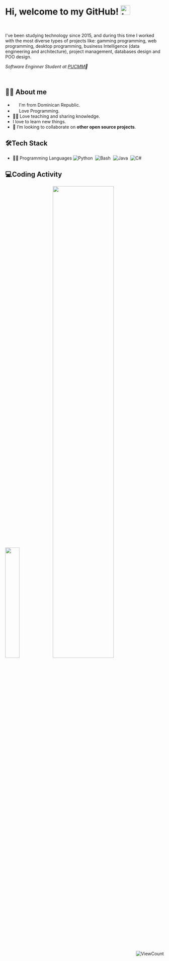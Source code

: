 <!--
### Hi there 👋

**domielias/domielias** is a ✨ _special_ ✨ repository because its `README.md` (this file) appears on your GitHub profile.

Here are some ideas to get you started:

- 🔭 I’m currently working on ...
- 🌱 I’m currently learning ...
- 👯 I’m looking to collaborate on ...
- 🤔 I’m looking for help with ...
- 💬 Ask me about ...
- 📫 How to reach me: ...
- 😄 Pronouns: ...
- ⚡ Fun fact: ...
-->
# Hi, welcome to my GitHub! <img width="30" src="https://emojis.slackmojis.com/emojis/images/1577982316/7421/typingcat.gif?1577982316" alt="typingcat" />
<br>

I've been studying technology since 2015, and during this time I worked with the most diverse types of projects like: gamming programming, web programming, desktop programming, business Intelligence (data engineering and architecture), project management, databases design and POO design. 


*Software Enginner Student at [PUCMM](https://www.pucmm.edu.do/)🏢*

<br>

## 👩‍💻 About me
* <img width="16" src="https://image.flaticon.com/icons/png/512/330/330375.png" /> I'm from Dominican Republic.
* <img width="16" src="https://about.gitlab.com/images/blogimages/GitLab-Dev.png" alt="" /> Love Programming.
* 👩‍🏫 Love teaching and sharing knowledge.
* I love to learn new things.
* 👯 I’m looking to collaborate on **other open source projects**.


## 🛠️Tech Stack
- 👩‍💻 Programming Languages
    ![Python](https://img.shields.io/badge/-Python-05122A?style=flat&logo=python)&nbsp;
    ![Bash](https://img.shields.io/badge/-Shell_Script-05122A?style=flat&logo=gnu-bash)&nbsp;
    ![Java](https://img.shields.io/badge/-Java-05122A?style=flat&logo=Java&logoColor)&nbsp;
    ![C#](https://img.shields.io/badge/-C%23%20-05122A?style=flat&logo=c-sharp)&nbsp;
    

## 💻Coding Activity

<img src="https://github-readme-stats.vercel.app/api/top-langs/?username=domielias&theme=dark" width="30%" /><img src="https://github-readme-stats.vercel.app/api?username=domielias&theme=dark" width="62%" />
<br>
    

<div align="right">
  
![ViewCount](https://views.whatilearened.today/views/github/domielias/domielias.svg)
